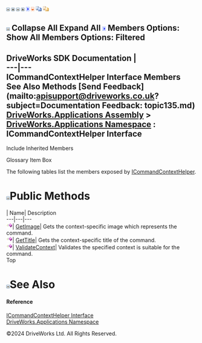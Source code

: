 ![](dotnetimages/collapse.gif) ![](dotnetimages/expand.gif) ![](dotnetimages/collapse.gif) ![](dotnetimages/expand.gif) ![](dotnetimages/drpdown.gif) ![](dotnetimages/drpdown_orange.gif) ![](dotnetimages/copycode.gif) ![](dotnetimages/copycodeHighlight.gif)

![](dotnetimages/collapse.gif) Collapse All Expand All ![](dotnetimages/drpdown.gif) Members Options: Show All  Members Options: Filtered   
---  
DriveWorks SDK Documentation  |   
---|---  
ICommandContextHelper Interface Members   
See Also Methods [Send Feedback](mailto:apisupport@driveworks.co.uk?subject=Documentation Feedback: topic135.md)  
[DriveWorks.Applications Assembly](topic13.md) > [DriveWorks.Applications Namespace](topic16.md) : ICommandContextHelper Interface  
---  
  
Include Inherited Members    


Glossary Item Box

The following tables list the members exposed by [ICommandContextHelper](topic135.md).

# ![](dotnetimages/collapse.gif)Public Methods

| Name| Description  
---|---|---  
![ Method](dotnetimages/Method.gif)| [GetImage](topic140.md)| Gets the context-specific image which represents the command.   
![ Method](dotnetimages/Method.gif)| [GetTitle](topic141.md)| Gets the context-specific title of the command.   
![ Method](dotnetimages/Method.gif)| [ValidateContext](topic142.md)| Validates the specified context is suitable for the command.   
Top

# ![](dotnetimages/collapse.gif)See Also

#### Reference

[ICommandContextHelper Interface](topic135.md)   
[DriveWorks.Applications Namespace](topic16.md)

©2024 DriveWorks Ltd. All Rights Reserved.
